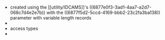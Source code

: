 - created using the [[utility/IDCAMS]]'s ((6877e0f3-3ad1-4aa7-a2d7-068c7d4e2e7b)) with the ((6877f5d2-5ccd-4169-bbb2-23c2fa3ba138)) parameter with variable length records
-
- access types
-